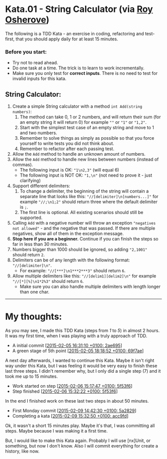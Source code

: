 # Kata.01 - String Calculator (via [Roy Osherove](http://osherove.com/tdd-kata-1/))
The following is a TDD Kata - an exercise in coding, refactoring and test-first, that you should apply daily for at least 15 minutes.

### Before you start: 
* Try not to read ahead.
* Do one task at a time. The trick is to learn to work incrementally.
* Make sure you only test for **correct inputs**. There is no need to test for invalid inputs for this kata.

## String Calculator:
1. Create a simple String calculator with a method `int Add(string numbers)`:
    1. The method can take 0, 1 or 2 numbers, and will return their sum (for an empty string it will return 0) for example `""` or `"1"` or `"1,2"`.
    2. Start with the simplest test case of an empty string and move to 1 and two numbers.
    3. Remember to solve things as simply as possible so that you force yourself to write tests you did not think about.
    4. Remember to refactor after each passing test.
2. Allow the `Add` method to handle an unknown amount of numbers.
3. Allow the `Add` method to handle new lines between numbers (instead of commas).
    * The following input is OK:  `"1\n2,3"`  (will equal 6)
    * The following input is NOT OK:  `"1,\n"` (not need to prove it - just clarifying)
4. Support different delimiters:
    1. To change a delimiter, the beginning of the string will contain a separate line that looks like this: `"//[delimiter]\n[numbers...]"` for example `"//;\n1;2"` should return three where the default delimiter is `;`.
    2. The first line is optional. All existing scenarios should still be supported.
5. Calling `Add` with a negative number will throw an exception `"negatives not allowed"` - and the negative that was passed. If there are multiple negatives, show all of them in the exception message.
6. **Stop here if you are a beginner.** Continue if you can finish the steps so far in less than 30 minutes.
7. Numbers bigger than 1000 should be ignored, so adding `"2,1001"` should return `2`.
8. Delimiters can be of any length with the following format: `"//[delimiter]\n"`.
    * For example: `"//[***]\n1***2***3"` should return `6`.
9. Allow multiple delimiters like this: `"//[delim1][delim2]\n"` for example `"//[*][%]\n1*2%3"` should return `6`.
    * Make sure you can also handle multiple delimiters with length longer than one char.

----
# My thoughts:

As you may see, I made this TDD Kata (steps from *1* to *5*) in almost 2 hours. It was my first time, when I was playing with a truly approach of TDD.

* A initial commit [[2015-02-05 16:31:10 +0100: 2ae695](https://github.com/DominikJaniec/CodeKatasTDD/commit/2ae69540cc07379bc394f04e7de61421dd1d6ab1)]
* A green stage of 5th point [[2015-02-05 18:18:52 +0100: 69f7ae](https://github.com/DominikJaniec/CodeKatasTDD/commit/69f7aeff9d3d58e07d112da636bf27bbbaa1cb55)]

A next day afterwards, I wanted to continue this Kata. Maybe it isn't right way under this Kata, but I was feeling it would be very easy to finish these last three steps. I didn't remember why, but I only did a single step (7) and it took me up to 15 minutes.

* Work started on step [[2015-02-06 15:17:47 +0100: 5f53f6](https://github.com/DominikJaniec/CodeKatasTDD/commit/5f53f66440a056b5f40ad761c776829af4f958b4)]
* Step finished [[2015-02-06 15:32:22 +0100: 5f53f6](https://github.com/DominikJaniec/CodeKatasTDD/commit/5f53f66440a056b5f40ad761c776829af4f958b4)]

In the end I finished work on these last two steps in about 50 minutes.

* First Monday commit [[2015-02-09 14:42:30 +0100: 5a2829](https://github.com/DominikJaniec/CodeKatasTDD/commit/5a282958173bd89a16c3bfdf145d1f192ddacdff)]
* Completing a kata [[2015-02-09 15:32:50 +0100: acc9fd](https://github.com/DominikJaniec/CodeKatasTDD/commit/acc9fd5e6097db13470583a2ab19d1309eb5ec66)] 

Ok, it wasn't a short 15 minutes play. Maybe it's that, I was committing all steps. Maybe because I was making it a first time.

But, I would like to make this Kata again. Probably I will use [nx]Unit, or something, but now I don't know. Also I will commit everything for create a history, like now.
